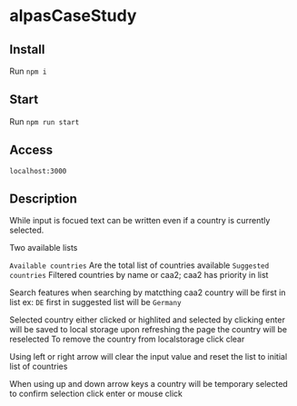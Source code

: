 # alpasCaseStudy

## Install
Run `npm i`

## Start
Run `npm run start`

## Access
`localhost:3000`

## Description

While input is focued text can be written even if a country is currently selected.

Two available lists

`Available countries` Are the total list of countries available
`Suggested countries` Filtered countries by name or caa2; caa2 has priority in list

Search features
when searching by matcthing caa2 country will be first in list ex: `DE` first in suggested list will be `Germany`

Selected country either clicked or highlited and selected by clicking enter will be saved to local storage upon refreshing the page the country will be reselected
To remove the country from localstorage click clear

Using left or right arrow will clear the input value and reset the list to initial list of countries

When using up and down arrow keys a country will be temporary selected to confirm selection click enter or mouse click